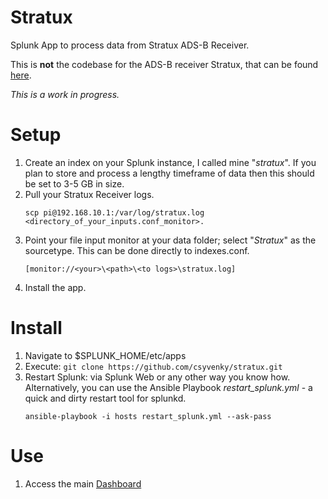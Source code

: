 # Stratux
Splunk App to process data from Stratux ADS-B Receiver.

This is __not__ the codebase for the ADS-B receiver Stratux, that can be found [here](https://github.com/cyoung/stratux).

*This is a work in progress.*

# Setup
1. Create an index on your Splunk instance, I called mine "*stratux*". If you plan to store and process a lengthy timeframe of data then this should be set to 3-5 GB in size.
2. Pull your Stratux Receiver logs.
    ```
    scp pi@192.168.10.1:/var/log/stratux.log <directory_of_your_inputs.conf_monitor>.
    ```
3. Point your file input monitor at your data folder; select "*Stratux*" as the sourcetype. This can be done directly to indexes.conf.
    ```
    [monitor://<your>\<path>\<to logs>\stratux.log]
    ```
4. Install the app.

# Install
1. Navigate to $SPLUNK_HOME/etc/apps
2. Execute: `git clone https://github.com/csyvenky/stratux.git`
3. Restart Splunk: via Splunk Web or any other way you know how. Alternatively, you can use the Ansible Playbook 
*restart_splunk.yml* - a quick and dirty restart tool for splunkd.
    ```
    ansible-playbook -i hosts restart_splunk.yml --ask-pass
    ```

# Use
1. Access the main [Dashboard](http://your-splunk-ip:8000/en-GB/app/stratux/stratux?form.field1.earliest=-24h%40h&form.field1.latest=now)